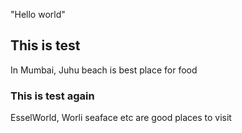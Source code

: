 "Hello world"
## This is test
In Mumbai, Juhu beach is best place for food
### This is test again
EsselWorld, Worli seaface etc are good places to visit
